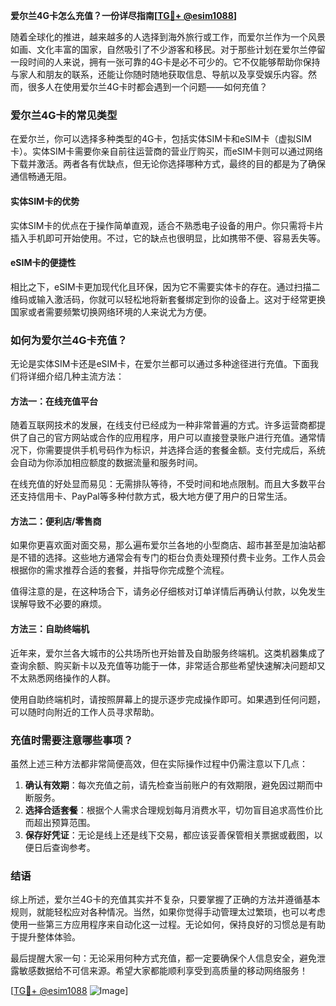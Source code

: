 **爱尔兰4G卡怎么充值？一份详尽指南[[TG💪+ @esim1088](https://t.me/s/esim1088)]**

随着全球化的推进，越来越多的人选择到海外旅行或工作，而爱尔兰作为一个风景如画、文化丰富的国家，自然吸引了不少游客和移民。对于那些计划在爱尔兰停留一段时间的人来说，拥有一张可靠的4G卡是必不可少的。它不仅能够帮助你保持与家人和朋友的联系，还能让你随时随地获取信息、导航以及享受娱乐内容。然而，很多人在使用爱尔兰4G卡时都会遇到一个问题——如何充值？

### 爱尔兰4G卡的常见类型

在爱尔兰，你可以选择多种类型的4G卡，包括实体SIM卡和eSIM卡（虚拟SIM卡）。实体SIM卡需要你亲自前往运营商的营业厅购买，而eSIM卡则可以通过网络下载并激活。两者各有优缺点，但无论你选择哪种方式，最终的目的都是为了确保通信畅通无阻。

#### 实体SIM卡的优势
实体SIM卡的优点在于操作简单直观，适合不熟悉电子设备的用户。你只需将卡片插入手机即可开始使用。不过，它的缺点也很明显，比如携带不便、容易丢失等。

#### eSIM卡的便捷性
相比之下，eSIM卡更加现代化且环保，因为它不需要实体卡的存在。通过扫描二维码或输入激活码，你就可以轻松地将新套餐绑定到你的设备上。这对于经常更换国家或者需要频繁切换网络环境的人来说尤为方便。

### 如何为爱尔兰4G卡充值？

无论是实体SIM卡还是eSIM卡，在爱尔兰都可以通过多种途径进行充值。下面我们将详细介绍几种主流方法：

#### 方法一：在线充值平台
随着互联网技术的发展，在线支付已经成为一种非常普遍的方式。许多运营商都提供了自己的官方网站或合作的应用程序，用户可以直接登录账户进行充值。通常情况下，你需要提供手机号码作为标识，并选择合适的套餐金额。支付完成后，系统会自动为你添加相应额度的数据流量和服务时间。

在线充值的好处显而易见：无需排队等待，不受时间和地点限制。而且大多数平台还支持信用卡、PayPal等多种付款方式，极大地方便了用户的日常生活。

#### 方法二：便利店/零售商
如果你更喜欢面对面交易，那么遍布爱尔兰各地的小型商店、超市甚至是加油站都是不错的选择。这些地方通常会有专门的柜台负责处理预付费卡业务。工作人员会根据你的需求推荐合适的套餐，并指导你完成整个流程。

值得注意的是，在这种场合下，请务必仔细核对订单详情后再确认付款，以免发生误解导致不必要的麻烦。

#### 方法三：自助终端机
近年来，爱尔兰各大城市的公共场所也开始普及自助服务终端机。这类机器集成了查询余额、购买新卡以及充值等功能于一体，非常适合那些希望快速解决问题却又不太熟悉网络操作的人群。

使用自助终端机时，请按照屏幕上的提示逐步完成操作即可。如果遇到任何问题，可以随时向附近的工作人员寻求帮助。

### 充值时需要注意哪些事项？

虽然上述三种方法都非常简便高效，但在实际操作过程中仍需注意以下几点：

1. **确认有效期**：每次充值之前，请先检查当前账户的有效期限，避免因过期而中断服务。
2. **选择合适套餐**：根据个人需求合理规划每月消费水平，切勿盲目追求高性价比而超出预算范围。
3. **保存好凭证**：无论是线上还是线下交易，都应该妥善保管相关票据或截图，以便日后查询参考。

### 结语

综上所述，爱尔兰4G卡的充值其实并不复杂，只要掌握了正确的方法并遵循基本规则，就能轻松应对各种情况。当然，如果你觉得手动管理太过繁琐，也可以考虑使用一些第三方应用程序来自动化这一过程。无论如何，保持良好的习惯总是有助于提升整体体验。

最后提醒大家一句：无论采用何种方式充值，都一定要确保个人信息安全，避免泄露敏感数据给不可信来源。希望大家都能顺利享受到高质量的移动网络服务！

[[TG💪+ @esim1088](https://t.me/s/esim1088) ![Image](https://i.postimg.cc/4NQfJmqS/Snipaste-2025-05-13-00-14-12.png)]